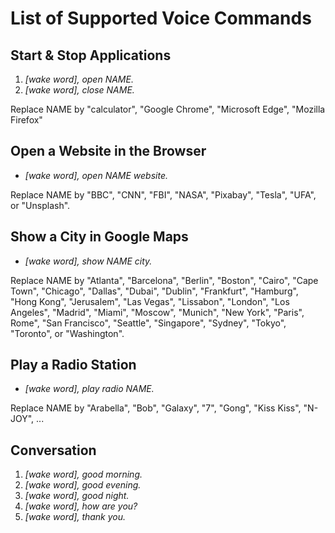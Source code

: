 List of Supported Voice Commands
================================

Start & Stop Applications
-------------------------
1. *[wake word], open NAME.*
2. *[wake word], close NAME.*

Replace NAME by "calculator", "Google Chrome", "Microsoft Edge", "Mozilla Firefox"


Open a Website in the Browser
-----------------------------
* *[wake word], open NAME website.*

Replace NAME by "BBC", "CNN", "FBI", "NASA", "Pixabay", "Tesla", "UFA", or "Unsplash".


Show a City in Google Maps
--------------------------
* *[wake word], show NAME city.*

Replace NAME by "Atlanta", "Barcelona", "Berlin", "Boston", "Cairo", "Cape Town", "Chicago", "Dallas", "Dubai", "Dublin", "Frankfurt", "Hamburg", "Hong Kong", "Jerusalem", "Las Vegas", "Lissabon", "London", "Los Angeles", "Madrid", "Miami", "Moscow", "Munich", "New York", "Paris", Rome", "San Francisco", "Seattle", "Singapore", "Sydney", "Tokyo", "Toronto", or "Washington".


Play a Radio Station
--------------------
* *[wake word], play radio NAME.*

Replace NAME by "Arabella", "Bob", "Galaxy", "7", "Gong", "Kiss Kiss", "N-JOY", ...


Conversation
------------
1. *[wake word], good morning.*
2. *[wake word], good evening.*
3. *[wake word], good night.*
4. *[wake word], how are you?*
5. *[wake word], thank you.*
